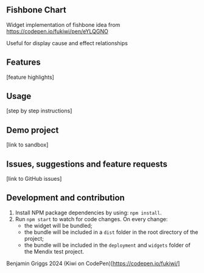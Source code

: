 ## Fishbone Chart
Widget implementation of fishbone idea from https://codepen.io/fukiwi/pen/eYLQGNO

Useful for display cause and effect relationships

## Features
[feature highlights]

## Usage
[step by step instructions]

## Demo project
[link to sandbox]

## Issues, suggestions and feature requests
[link to GitHub issues]

## Development and contribution

1. Install NPM package dependencies by using: `npm install`. 
2. Run `npm start` to watch for code changes. On every change:
    - the widget will be bundled;
    - the bundle will be included in a `dist` folder in the root directory of the project;
    - the bundle will be included in the `deployment` and `widgets` folder of the Mendix test project.

Benjamin Griggs 2024
(Kiwi on CodePen)[https://codepen.io/fukiwi/]
